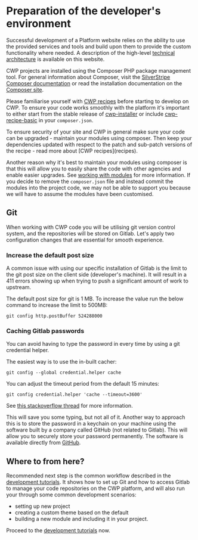 <!--
title: Preparation of the developer's environment
pagenumber: 1
-->

# Preparation of the developer's environment

Successful development of a Platform website relies on the ability to use the provided services and tools and build upon
them to provide the custom functionality where needed. A description of the high-level [technical
architecture](https://www.cwp.govt.nz/features/technical-information-about-the-platform/) is available on this website.

CWP projects are installed using the Composer PHP package management tool. For general information about Composer, visit
the [SilverStripe Composer documentation](http://doc.silverstripe.org/framework/en/installation/composer) or read the
installation documentation on the [Composer site](http://getcomposer.org/doc/00-intro.md).

Please familiarise yourself with [CWP recipes](recipes) before starting to develop on CWP. To ensure your code works
smoothly with the platform it's important to either start from the stable release of
[cwp-installer](https://gitlab.cwp.govt.nz/cwp/cwp-installer/) or include
[cwp-recipe-basic](https://gitlab.cwp.govt.nz/cwp/cwp-recipe-basic/) in your `composer.json`.

<div class="notice" markdown='1'>
To ensure security of your site and CWP in general make sure your code can be upgraded - maintain your modules using
composer. Then keep your dependencies updated with respect to the patch and sub-patch versions of the recipe - read
more about [CWP recipes](recipes).
</div>

Another reason why it's best to maintain your modules using composer is that this will allow you to easily share the
code with other agencies and enable easier upgrades. See [working with modules](working-with-modules) for more
information. If you decide to remove the `composer.json` file and instead commit the modules into the project code, we
may not be able to support you because we will have to assume the modules have been customised.

## Git

When working with CWP code you will be utilising git version control system, and the repositories will be stored on
Gitlab. Let's apply two configuration changes that are essential for smooth experience.

### Increase the default post size

A common issue with using our specific installation of Gitlab is the limit to the git post size on the client side
(developer's machine). It will result in a 411 errors showing up when trying to push a significant amount of work to
upstream.

The default post size for git is 1 MB. To increase the value run the below command to increase the limit to 500MB:

	git config http.postBuffer 524288000

### Caching Gitlab passwords

You can avoid having to type the password in every time by using a git credential helper.

The easiest way is to use the in-built cacher:

	git config --global credential.helper cache

You can adjust the timeout period from the default 15 minutes:

	git config credential.helper 'cache --timeout=3600'

See [this stackoverflow
thread](http://stackoverflow.com/questions/5343068/is-there-a-way-to-skip-password-typing-when-using-https-github) for
more information.

This will save you some typing, but not all of it. Another way to approach this is to store the password in a keychain
on your machine using the software built by a company called GitHub (not related to Gitlab). This will allow you to
securely store your password permanently. The software is available directly from
[GitHub](https://help.github.com/articles/set-up-git).

## Where to from here?

Recommended next step is the common workflow described in the [development tutorials](development-tutorials). It shows
how to set up Git and how to access Gitlab to manage your code repositories on the CWP platform, and will also run your
through some common development scenarios:

* setting up new project
* creating a custom theme based on the default
* building a new module and including it in your project.

Proceed to the [development tutorials](development-tutorials) now.
